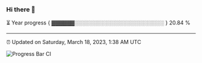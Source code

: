 ### Hi there 👋

⏳ Year progress { ▓▓▓▓▓▓░░░░░░░░░░░░░░░░░░░░░░░░ } 20.84 %

---

⏰ Updated on Saturday, March 18, 2023, 1:38 AM UTC

![Progress Bar CI](https://github.com/arthurbuhl/arthurbuhl/workflows/Progress%20Bar%20CI/badge.svg)
